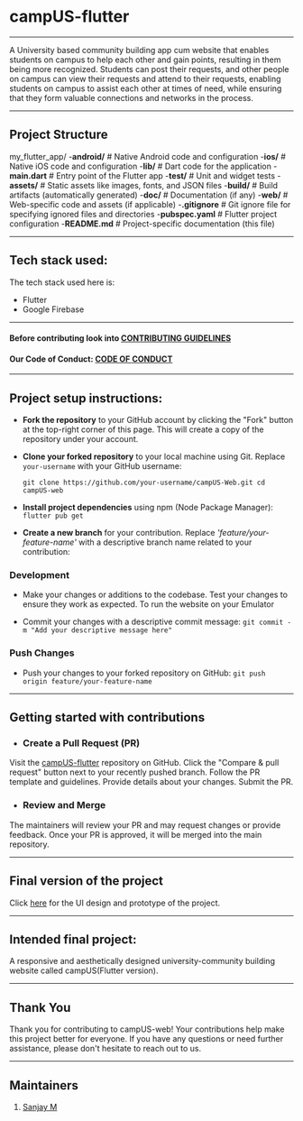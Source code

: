 # campUS-flutter
-------
A University based community building app cum website that enables students on campus to help each other and gain points, resulting in them being more recognized. Students can post their requests, and other people on campus can view their requests and attend to their requests, enabling students on campus to assist each other at times of need, while ensuring that they form valuable connections and networks in the process.

<hr>

## Project Structure

my_flutter_app/
-**android/**       # Native Android code and configuration
-**ios/**           # Native iOS code and configuration
-**lib/**           # Dart code for the application
-**main.dart**  # Entry point of the Flutter app
-**test/**          # Unit and widget tests
-**assets/**        # Static assets like images, fonts, and JSON files
-**build/**         # Build artifacts (automatically generated)
-**doc/**           # Documentation (if any)
-**web/**          # Web-specific code and assets (if applicable)
-**.gitignore**    # Git ignore file for specifying ignored files and directories
-**pubspec.yaml**   # Flutter project configuration
-**README.md**      # Project-specific documentation (this file)


<hr>

## Tech stack used:
The tech stack used here is:

- Flutter
- Google Firebase


<hr>

#### Before contributing look into [CONTRIBUTING GUIDELINES](./CONTRIBUTING.md)
#### Our Code of Conduct: [CODE OF CONDUCT](./CODE_OF_CONDUCT.md)
<hr>

## Project setup instructions:
 
- **Fork the repository** to your GitHub account by clicking the "Fork" button at the top-right corner of this page. This will create a copy of the repository under your account.

- **Clone your forked repository** to your local machine using Git. Replace `your-username` with your GitHub username:

   `
   git clone https://github.com/your-username/campUS-Web.git
   cd campUS-web
   `
   
- **Install project dependencies** using npm (Node Package Manager): `flutter pub get`

- **Create a new branch** for your contribution. Replace *'feature/your-feature-name'* with a descriptive branch name related to your contribution:

### Development

- Make your changes or additions to the codebase. Test your changes to ensure they work as expected. To run the website on your Emulator
 

- Commit your changes with a descriptive commit message:
   `git commit -m "Add your descriptive message here" `

### Push Changes

- Push your changes to your forked repository on GitHub:
`git push origin feature/your-feature-name`

<hr>

## Getting started with contributions

- ### Create a Pull Request (PR)

Visit the [campUS-flutter](https://github.com/gdsc-jssstu/campUS-flutter) repository on GitHub.
Click the "Compare & pull request" button next to your recently pushed branch.
Follow the PR template and guidelines. Provide details about your changes.
Submit the PR.

- ### Review and Merge

The maintainers will review your PR and may request changes or provide feedback.
Once your PR is approved, it will be merged into the main repository.

<hr>

## Final version of the project

<!--- Place the link to the Figma file inside () --->
Click [here](https://www.figma.com) for the UI design and prototype of the project.

<hr>

## Intended final project:

A responsive and aesthetically designed university-community building website called campUS(Flutter version).

 <hr>

## Thank You

Thank you for contributing to campUS-web! Your contributions help make this project better for everyone.
If you have any questions or need further assistance, please don't hesitate to reach out to us.

<hr>

## Maintainers
1) [Sanjay M](https://github.com/sanjay14073)

